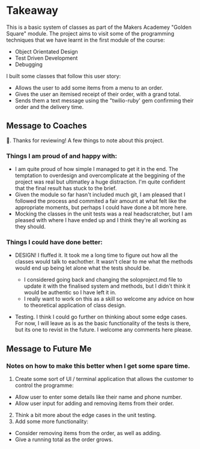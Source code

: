 # Takeaway

This is a basic system of classes as part of the Makers Academey "Golden Square" module. The project aims to visit some of the programming techniques that we have learnt in the first module of the course:
- Object Orientated Design
- Test Driven Development
- Debugging

I built some classes that follow this user story:
* Allows the user to add some items from a menu to an order.
* Gives the user an itemised receipt of their order, with a grand total. 
* Sends them a text message using the "twilio-ruby' gem confirming their order and the delivery time. 

## Message to Coaches
👋. Thanks for reviewing! A few things to note about this project. 

### Things I am proud of and happy with:
* I am quite proud of how simple I managed to get it in the end. The temptation to overdesign and overcomplicate at the beggining of the project was real but ultimatley a huge distraction. I'm quite confident that the final result has stuck to the brief. 
* Given the module so far hasn't included much git, I am pleased that I followed the process and commited a fair amount at what felt like the appropriate moments, but perhaps I could have done a bit more here. 
* Mocking the classes in the unit tests was a real headscratcher, but I am pleased with where I have ended up and I think they're all working as they should.


### Things I could have done better:
* DESIGN! I fluffed it. It took me a long time to figure out how all the classes would talk to eachother. It wasn't clear to me what the methods would end up being let alone what the tests should be. 
  * I considered going back and changing the soloproject.md file to update it with the finalised system and methods, but I didn't think it would be authentic so I have left it in. 
  * I really want to work on this as a skill so welcome any advice on how to theoretical application of class design. 

* Testing. I think I could go further on thinking about some edge cases. For now, I will leave as is as the basic functionality of the tests is there, but its one to revist in the future. I welcome any comments here please. 


## Message to Future Me

### Notes on how to make this better when I get some spare time. 

1. Create some sort of UI / terminal application that allows the customer to control the programme:
  - Allow user to enter some details like their name and phone number.
  - Allow user input for adding and removing items from their order.
2. Think a bit more about the edge cases in the unit testing. 
3.  Add some more functionality:
  - Consider removing items from the order, as well as adding.
  - Give a running total as the order grows.

